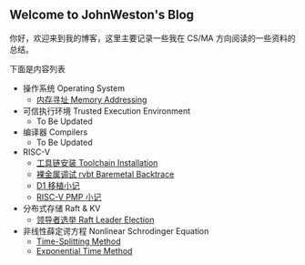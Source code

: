 ## Welcome to JohnWeston's Blog

你好，欢迎来到我的博客，这里主要记录一些我在 CS/MA 方向阅读的一些资料的总结。

下面是内容列表

- 操作系统 Operating System
  - [内存寻址 Memory Addressing](./os/mem_addr.md)
- 可信执行环境 Trusted Execution Environment
  - To Be Updated
- 编译器 Compilers
  - To Be Updated
- RISC-V
  - [工具链安装 Toolchain Installation](./riscv/toolchain.md)
  - [裸金属调试 rvbt Baremetal Backtrace](./riscv/rvbt.md)
  - [D1 移植小记](./riscv/rt0.md)
  - [RISC-V PMP 小记](./riscv/pmp.md)
- 分布式存储 Raft & KV
  - [领导者选举 Raft Leader Election](./raft/leader_election.md)
- 非线性薛定谔方程 Nonlinear Schrodinger Equation
  - [Time-Splitting Method](./time_splitting/intro.md)
  - [Exponential Time Method](./etd/intro.md)
